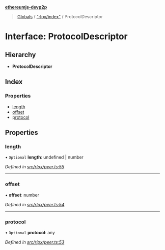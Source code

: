 **[ethereumjs-devp2p](../README.md)**

> [Globals](../README.md) / ["rlpx/index"](../modules/_rlpx_index_.md) / ProtocolDescriptor

# Interface: ProtocolDescriptor

## Hierarchy

* **ProtocolDescriptor**

## Index

### Properties

* [length](_rlpx_index_.protocoldescriptor.md#length)
* [offset](_rlpx_index_.protocoldescriptor.md#offset)
* [protocol](_rlpx_index_.protocoldescriptor.md#protocol)

## Properties

### length

• `Optional` **length**: undefined \| number

*Defined in [src/rlpx/peer.ts:55](https://github.com/ethereumjs/ethereumjs-devp2p/blob/master/src/rlpx/peer.ts#L55)*

___

### offset

•  **offset**: number

*Defined in [src/rlpx/peer.ts:54](https://github.com/ethereumjs/ethereumjs-devp2p/blob/master/src/rlpx/peer.ts#L54)*

___

### protocol

• `Optional` **protocol**: any

*Defined in [src/rlpx/peer.ts:53](https://github.com/ethereumjs/ethereumjs-devp2p/blob/master/src/rlpx/peer.ts#L53)*
